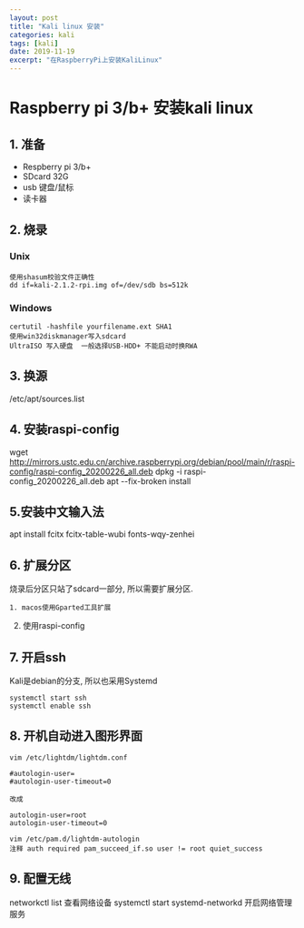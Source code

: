 ```yaml
---
layout: post
title: "Kali linux 安装"
categories: kali
tags: [kali]
date: 2019-11-19
excerpt: "在RaspberryPi上安装KaliLinux"
---
```


# Raspberry pi 3/b+ 安装kali linux

## 1. 准备

* Respberry pi 3/b+
* SDcard 32G
* usb 键盘/鼠标
* 读卡器

## 2. 烧录

### Unix

	使用shasum校验文件正确性
	dd if=kali-2.1.2-rpi.img of=/dev/sdb bs=512k
	
### Windows

	certutil -hashfile yourfilename.ext SHA1
	使用win32diskmanager写入sdcard
	UltraISO 写入硬盘  一般选择USB-HDD+ 不能启动时换RWA

## 3. 换源

  /etc/apt/sources.list

## 4. 安装raspi-config

  wget http://mirrors.ustc.edu.cn/archive.raspberrypi.org/debian/pool/main/r/raspi-config/raspi-config_20200226_all.deb
  dpkg -i raspi-config_20200226_all.deb
  apt --fix-broken install

## 5.安装中文输入法

  apt install fcitx fcitx-table-wubi fonts-wqy-zenhei

## 6. 扩展分区
烧录后分区只站了sdcard一部分, 所以需要扩展分区.
	
	1. macos使用Gparted工具扩展
  2. 使用raspi-config


## 7. 开启ssh
Kali是debian的分支, 所以也采用Systemd

	systemctl start ssh
	systemctl enable ssh

## 8. 开机自动进入图形界面

	vim /etc/lightdm/lightdm.conf

	#autologin-user=
	#autologin-user-timeout=0

	改成

	autologin-user=root
	autologin-user-timeout=0

	vim /etc/pam.d/lightdm-autologin
	注释 auth required pam_succeed_if.so user != root quiet_success

## 9. 配置无线
networkctl list 查看网络设备
systemctl start systemd-networkd 开启网络管理服务
